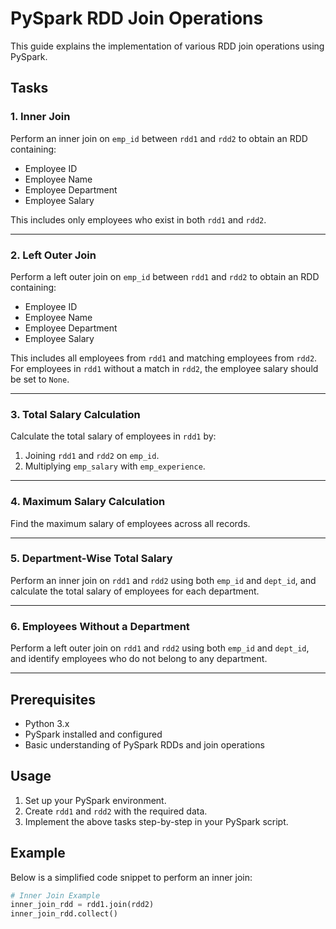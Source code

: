 # PySpark RDD Join Operations

This guide explains the implementation of various RDD join operations using PySpark.

## Tasks

### 1. Inner Join
Perform an inner join on `emp_id` between `rdd1` and `rdd2` to obtain an RDD containing:
- Employee ID
- Employee Name
- Employee Department
- Employee Salary  

This includes only employees who exist in both `rdd1` and `rdd2`.

---

### 2. Left Outer Join
Perform a left outer join on `emp_id` between `rdd1` and `rdd2` to obtain an RDD containing:
- Employee ID
- Employee Name
- Employee Department
- Employee Salary  

This includes all employees from `rdd1` and matching employees from `rdd2`. For employees in `rdd1` without a match in `rdd2`, the employee salary should be set to `None`.

---

### 3. Total Salary Calculation
Calculate the total salary of employees in `rdd1` by:
1. Joining `rdd1` and `rdd2` on `emp_id`.
2. Multiplying `emp_salary` with `emp_experience`.

---

### 4. Maximum Salary Calculation
Find the maximum salary of employees across all records.

---

### 5. Department-Wise Total Salary
Perform an inner join on `rdd1` and `rdd2` using both `emp_id` and `dept_id`, and calculate the total salary of employees for each department.

---

### 6. Employees Without a Department
Perform a left outer join on `rdd1` and `rdd2` using both `emp_id` and `dept_id`, and identify employees who do not belong to any department.

---

## Prerequisites
- Python 3.x
- PySpark installed and configured
- Basic understanding of PySpark RDDs and join operations

## Usage
1. Set up your PySpark environment.
2. Create `rdd1` and `rdd2` with the required data.
3. Implement the above tasks step-by-step in your PySpark script.

## Example
Below is a simplified code snippet to perform an inner join:

```python
# Inner Join Example
inner_join_rdd = rdd1.join(rdd2)
inner_join_rdd.collect()
